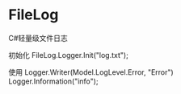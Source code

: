 # FileLog
C#轻量级文件日志

初始化
FileLog.Logger.Init("log.txt");

使用
Logger.Writer(Model.LogLevel.Error, "Error")
Logger.Information("info");
